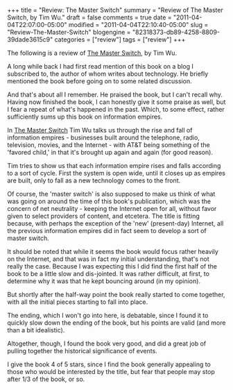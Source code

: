+++
title = "Review: The Master Switch"
summary = "Review of The Master Switch, by Tim Wu."
draft = false
comments = true
date = "2011-04-04T22:07:00-05:00"
modified = "2011-04-04T22:10:40-05:00"
slug = "Review-The-Master-Switch"
blogengine = "82318373-db89-4258-8809-39dade3615c9"
categories = ["review"]
tags = ["review"]
+++

<div class="note">
<p>The following is a review of <a rel="external" href="http://www.amazon.com/gp/product/0307269930?tag=strivinglifen-20">The Master Switch</a>, by Tim Wu.</p>
</div>
<p>A long while back I had first read mention of this book on a blog I subscribed to, the author of whom writes about technology. He briefly mentioned the book before going on to some related discussion.</p>
<p>And that's about all I remember. He praised the book, but I can't recall why. Having now finished the book, I can honestly give it some praise as well, but I fear a repeat of what's happened in the past. Which, to some effect, rather sufficiently sums up this book on information empires.</p>
<p>In <a rel="external" href="http://www.amazon.com/gp/product/0307269930?tag=strivinglifen-20">The Master Switch</a> Tim Wu talks us through the rise and fall of information empires - businesses built around the telephone, radio, television, movies, and the Internet - with AT&amp;T being something of the 'favored child,' in that it's brought up again and again (for good reason).</p>
<p>Tim tries to show us that each information empire rises and falls according to a sort of cycle. First the system is open wide, until it closes up as empires are built, only to fall as a new technology comes to the front.</p>
<p>Of course, the 'master switch' is also supposed to make us think of what was going on around the time of this book's publication, which was the concern of net neutrality - keeping the Internet open for all, without favor given to select providers of content, and etcetera. The title is fitting because, with perhaps the exception of the 'new' (present-day) Internet, all the previous information empires did in fact seem to develop a sort of master switch.</p>
<p>It should be noted that while it seems the book would focus rather heavily on the Internet, and that was in fact my initial understanding, that's not really the case. Because I was expecting this I did find the first half of the book to be a little slow and dis-jointed. It was rather difficult, at first, to determine why it was that he kept bouncing around (in my opinion).</p>
<p>But shortly after the half-way point the book really started to come together, with all the initial pieces starting to fall into place.</p>
<p>The ending, which I won't go into here, is debatable, since I found it to quickly slow down the ending of the book, but his points are valid (and more than a bit idealistic).</p>
<p>Altogether, though, I found the book very good, and did a great job of pulling together the historical significance of events.</p>
<p>I give the book 4 of 5 stars, since I find the book generally appealing to those who would be interested by the title, but fear that people may stop after 1/3 of the book, or so.</p>
